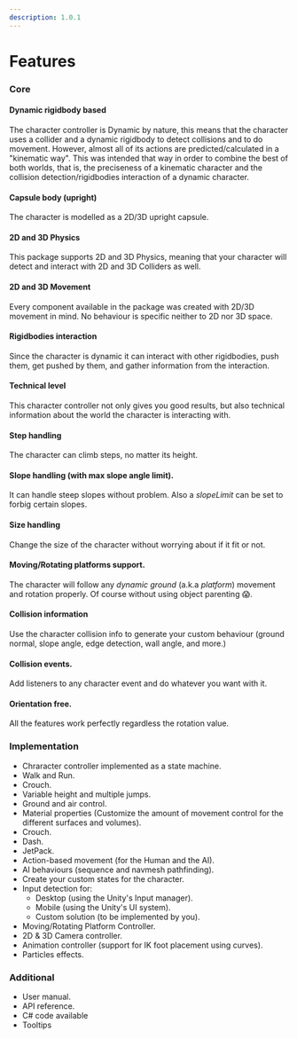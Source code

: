 ```yaml
---
description: 1.0.1
---
```


# Features

### Core

#### Dynamic rigidbody based

The character controller is Dynamic by nature, this means that the character uses a collider and a dynamic rigidbody to detect collisions and to do movement. However, almost all of its actions are predicted/calculated in a "kinematic way". This was intended that way in order to combine the best of both worlds, that is, the preciseness of a kinematic character and the collision detection/rigidbodies interaction of a dynamic character.

#### Capsule body \(upright\)

The character is modelled as a 2D/3D upright capsule.

#### **2D and 3D Physics**

This package supports 2D and 3D Physics, meaning that your character will detect and interact with 2D and 3D Colliders as well.

#### **2D and 3D Movement**

Every component available in the package was created with 2D/3D movement in mind. No behaviour is specific neither to 2D nor 3D space.

#### **Rigidbodies interaction**

Since the character is dynamic it can interact with other rigidbodies, push them, get pushed by them, and gather information from the interaction.

#### **Technical level**

This character controller not only gives you good results, but also technical information about the world the character is interacting with.

#### Step handling

The character can climb steps, no matter its height.

#### Slope handling \(with max slope angle limit\).

It can handle steep slopes without problem. Also a _slopeLimit_ can be set to forbig certain slopes.

#### Size handling

Change the size of the character without worrying about if it fit or not.

#### Moving/Rotating platforms support.

The character will follow any _dynamic ground_ \(a.k.a _platform_\) movement and rotation properly. Of course without using object parenting 😱.

#### Collision information

Use the character collision info to generate your custom behaviour \(ground normal, slope angle, edge detection, wall angle, and more.\)

#### Collision events.

Add listeners to any character event and do whatever you want with it.

#### Orientation free.

All the features work perfectly regardless the rotation value.  


### Implementation

* Chraracter controller implemented as a state machine.
* Walk and Run.
* Crouch.
* Variable height and multiple jumps.
* Ground and air control.
* Material properties \(Customize the amount of movement control for the different surfaces and volumes\).
* Crouch.
* Dash.
* JetPack.
* Action-based movement \(for the Human and the AI\).
* AI behaviours \(sequence and navmesh pathfinding\).
* Create your custom states for the character.
* Input detection for: 
  * Desktop \(using the Unity's Input manager\).
  * Mobile \(using the Unity's UI system\).
  * Custom solution \(to be implemented by you\).
* Moving/Rotating Platform Controller.
* 2D & 3D Camera controller.
* Animation controller \(support for IK foot placement using curves\).
* Particles effects.

### Additional

* User manual.
* API reference.
* C\# code available
* Tooltips

  


